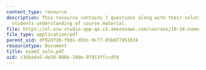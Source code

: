 ```yaml
---
content_type: resource
description: This resource contains 7 questions along with their solution to test
  students understanding of course material.
file: https://ol-ocw-studio-app-qa.s3.amazonaws.com/courses/10-34-numerical-methods-applied-to-chemical-engineering-fall-2005/c36bada5de30808b198e97913ffccdfd_exam2_soln.pdf
file_type: application/pdf
parent_uid: df92df30-f9d1-d59c-9c77-85b077953634
resourcetype: Document
title: exam2_soln.pdf
uid: c36bada5-de30-808b-198e-97913ffccdfd
---
```

